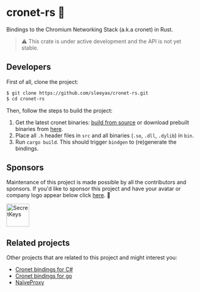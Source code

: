 # cronet-rs 🦀

Bindings to the Chromium Networking Stack (a.k.a cronet) in Rust.

> :warning: This crate is under active development and the API is not yet stable.

## Developers

First of all, clone the project:

```bash
$ git clone https://github.com/sleeyax/cronet-rs.git
$ cd cronet-rs
```

Then, follow the steps to build the project:

1. Get the latest cronet binaries: [build from source](https://chromium.googlesource.com/chromium/src/+/refs/heads/main/components/cronet/build_instructions.md) or download prebuilt binaries from [here](https://github.com/sleeyax/cronet-binaries/releases).
2. Place all `.h` header files in `src` and all binaries (`.so`, `.dll`, `.dylib`) in `bin`.
3. Run `cargo build`. This should trigger `bindgen` to (re)generate the bindings.

## Sponsors

Maintenance of this project is made possible by all the contributors and sponsors.
If you'd like to sponsor this project and have your avatar or company logo appear below click [here](https://github.com/sponsors/sleeyax). 💖

<a href="https://github.com/secretkeysio"><img src="https://github.com/secretkeysio.png" width="60px" alt="SecretKeys" /></a>

## Related projects

Other projects that are related to this project and might interest you:

- [Cronet bindings for C#](https://github.com/sleeyax/CronetSharp)
- [Cronet bindings for go](https://github.com/sleeyax/cronet-go)
- [NaïveProxy](https://github.com/klzgrad/naiveproxy)
